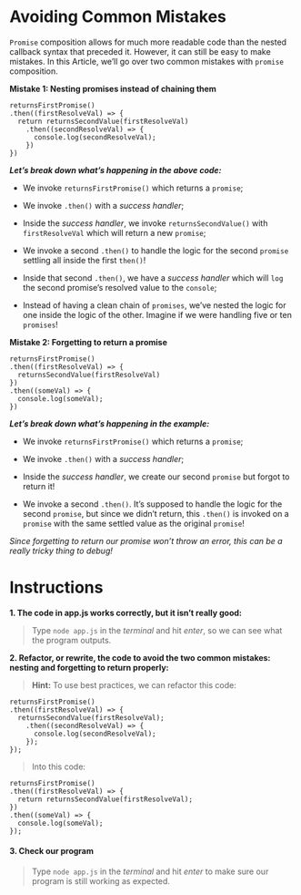 # **Avoiding Common Mistakes**

`Promise` composition allows for much more readable code than the nested callback syntax that preceded it. However, it can still be easy to make mistakes. In this Article, we’ll go over two common mistakes with `promise` composition.

**Mistake 1: Nesting promises instead of chaining them**

```
returnsFirstPromise()
.then((firstResolveVal) => {
  return returnsSecondValue(firstResolveVal)
    .then((secondResolveVal) => {
      console.log(secondResolveVal);
    })
})
```

***Let’s break down what’s happening in the above code:***

- We invoke `returnsFirstPromise()` which returns a `promise`;

- We invoke `.then()` with a _success handler_;

- Inside the _success handler_, we invoke `returnsSecondValue()` with `firstResolveVal` which will return a new `promise`;

- We invoke a second `.then()` to handle the logic for the second `promise` settling all inside the first `then()`!

- Inside that second `.then()`, we have a _success handler_ which will `log` the second promise’s resolved value to the `console`;

- Instead of having a clean chain of `promises`, we’ve nested the logic for one inside the logic of the other. Imagine if we were handling five or ten `promises`!

**Mistake 2: Forgetting to return a promise**

```
returnsFirstPromise()
.then((firstResolveVal) => {
  returnsSecondValue(firstResolveVal)
})
.then((someVal) => {
  console.log(someVal);
})
```

***Let’s break down what’s happening in the example:***

- We invoke `returnsFirstPromise()` which returns a `promise`;

- We invoke `.then()` with a _success handler_;

- Inside the _success handler_, we create our second `promise` but forgot to return it!

- We invoke a second `.then()`. It’s supposed to handle the logic for the second `promise`, but since we didn’t return, this `.then()` is invoked on a `promise` with the same settled value as the original `promise`!

_Since forgetting to return our promise won’t throw an error, this can be a really tricky thing to debug!_

# **Instructions**

**1. The code in app.js works correctly, but it isn’t really good:**

> Type `node app.js` in the _terminal_ and hit _enter_, so we can see what the program outputs.

**2. Refactor, or rewrite, the code to avoid the two common mistakes: nesting and forgetting to return properly:**

> **Hint:**
To use best practices, we can refactor this code:

```
returnsFirstPromise()
.then((firstResolveVal) => {
  returnsSecondValue(firstResolveVal);
    .then((secondResolveVal) => {
      console.log(secondResolveVal);
    });
});
```

> Into this code:

```
returnsFirstPromise()
.then((firstResolveVal) => {
  return returnsSecondValue(firstResolveVal);
})
.then((someVal) => {
  console.log(someVal);
});
```

#### **3. Check our program**
> Type `node app.js` in the _terminal_ and hit _enter_ to make sure our program is still working as expected.
